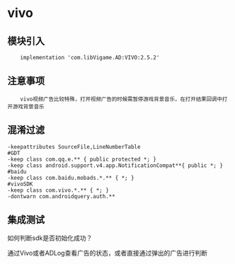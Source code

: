 # vivo

## 模块引入

```text
    implementation 'com.libVigame.AD:VIVO:2.5.2' 
```

## 注意事项

```text
    vivo视频广告比较特殊，打开视频广告的时候需暂停游戏背景音乐，在打开结果回调中打开游戏背景音乐 
```

## 混淆过滤

```text
-keepattributes SourceFile,LineNumberTable
#GDT
-keep class com.qq.e.** { public protected *; }
-keep class android.support.v4.app.NotificationCompat**{ public *; }
#baidu
-keep class com.baidu.mobads.*.** { *; }
#vivoSDK
-keep class com.vivo.*.** { *; }
-dontwarn com.androidquery.auth.**
```

## 集成测试

如何判断sdk是否初始化成功？

通过Vivo或者ADLog查看广告的状态，或者直接通过弹出的广告进行判断

